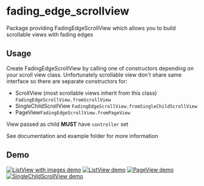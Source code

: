 # fading_edge_scrollview

Package providing FadingEdgeScrollView which allows you to build scrollable views with fading edges

## Usage

Create FadingEdgeScrollView by calling one of constructors depending on your scroll view class.
Unfortunately scrollable view don't share same interface so there are separate constructors for:
* ScrollView (most scrollable views inherit from this class) `FadingEdgeScrollView.fromScrollView`
* SingleChildScrollView `FadingEdgeScrollView.fromSingleChildScrollView`
* PageView`FadingEdgeScrollView.fromPageView`

View passed as child **MUST** have `controller` set

See documentation and example folder for more information

## Demo

[![ListView with images demo](http://img.youtube.com/vi/71pDlfC9pxU/0.jpg)](http://www.youtube.com/watch?v=71pDlfC9pxU "ListView with images demo")
[![ListView demo](http://img.youtube.com/vi/2kNr3fW0nP8/0.jpg)](http://www.youtube.com/watch?v=2kNr3fW0nP8 "ListView demo")
[![PageView demo](http://img.youtube.com/vi/6nZhJXVwkvU/0.jpg)](http://www.youtube.com/watch?v=6nZhJXVwkvU "PageView demo")
[![SingleChildScrollView demo](http://img.youtube.com/vi/0CJKyvr7fT4/0.jpg)](http://www.youtube.com/watch?v=0CJKyvr7fT4 "SingleChildScrollView demo")
